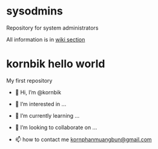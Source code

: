 # sysodmins

Repository for system administrators

All information is in [wiki section](https://github.com/FabLabTC/sysodmins/wiki)



# kornbik hello world

My first repository

- 👋 Hi, I’m @kornbik

- 👀 I’m interested in ...

- 🌱 I’m currently learning ...

- 💞️ I’m looking to collaborate on ...

- 📫 how to contact me kornphanmuangbun@gmail.com

<!---

main/master is a ✨ special ✨ repository because its `README.md` (this file) appears on your GitHub My profile

I can click the Preview link to take a look at my changes

--->



















